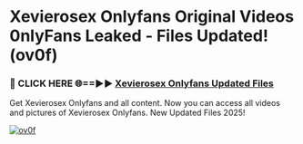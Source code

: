 # Xevierosex Onlyfans Original Videos 0nlyFans Leaked - Files Updated! (ov0f)

<h3>🔴 CLICK HERE 🌐==►► <a href="https://tinyurl.com/ehrbuxhb" rel="nofollow">Xevierosex Onlyfans Updated Files</a></h3>

Get Xevierosex Onlyfans and all content. Now you can access all videos and pictures of Xevierosex Onlyfans. New Updated Files 2025!

[![ov0f](https://i.imgur.com/lVYEuWS.gif)](https://tinyurl.com/ehrbuxhb)
